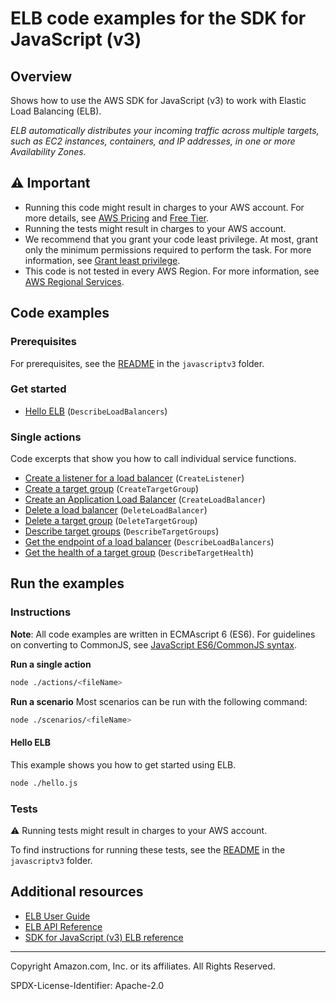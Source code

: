 <!--Generated by WRITEME on 2023-11-10 16:27:07.094206 (UTC)-->

# ELB code examples for the SDK for JavaScript (v3)

## Overview

Shows how to use the AWS SDK for JavaScript (v3) to work with Elastic Load Balancing (ELB).

<!--custom.overview.start-->
<!--custom.overview.end-->

_ELB automatically distributes your incoming traffic across multiple targets, such as EC2 instances, containers, and IP addresses, in one or more Availability Zones._

## ⚠ Important

- Running this code might result in charges to your AWS account. For more details, see [AWS Pricing](https://aws.amazon.com/pricing/?aws-products-pricing.sort-by=item.additionalFields.productNameLowercase&aws-products-pricing.sort-order=asc&awsf.Free%20Tier%20Type=*all&awsf.tech-category=*all) and [Free Tier](https://aws.amazon.com/free/?all-free-tier.sort-by=item.additionalFields.SortRank&all-free-tier.sort-order=asc&awsf.Free%20Tier%20Types=*all&awsf.Free%20Tier%20Categories=*all).
- Running the tests might result in charges to your AWS account.
- We recommend that you grant your code least privilege. At most, grant only the minimum permissions required to perform the task. For more information, see [Grant least privilege](https://docs.aws.amazon.com/IAM/latest/UserGuide/best-practices.html#grant-least-privilege).
- This code is not tested in every AWS Region. For more information, see [AWS Regional Services](https://aws.amazon.com/about-aws/global-infrastructure/regional-product-services).

<!--custom.important.start-->
<!--custom.important.end-->

## Code examples

### Prerequisites

For prerequisites, see the [README](../../README.md#Prerequisites) in the `javascriptv3` folder.

<!--custom.prerequisites.start-->
<!--custom.prerequisites.end-->

### Get started

- [Hello ELB](javascriptv3/example_code/elastic-load-balancing-v2/hello.js) (`DescribeLoadBalancers`)

### Single actions

Code excerpts that show you how to call individual service functions.

- [Create a listener for a load balancer](../cross-services/wkflw-resilient-service/steps-deploy.js#L459) (`CreateListener`)
- [Create a target group](../cross-services/wkflw-resilient-service/steps-deploy.js#L398) (`CreateTargetGroup`)
- [Create an Application Load Balancer](../cross-services/wkflw-resilient-service/steps-deploy.js#L431) (`CreateLoadBalancer`)
- [Delete a load balancer](../cross-services/wkflw-resilient-service/steps-destroy.js#L288) (`DeleteLoadBalancer`)
- [Delete a target group](../cross-services/wkflw-resilient-service/steps-destroy.js#L319) (`DeleteTargetGroup`)
- [Describe target groups](../cross-services/wkflw-resilient-service/steps-demo.js#L73) (`DescribeTargetGroups`)
- [Get the endpoint of a load balancer](javascriptv3/example_code/elastic-load-balancing-v2/hello.js) (`DescribeLoadBalancers`)
- [Get the health of a target group](../cross-services/wkflw-resilient-service/steps-demo.js#L82) (`DescribeTargetHealth`)

## Run the examples

### Instructions

**Note**: All code examples are written in ECMAscript 6 (ES6). For guidelines on converting to CommonJS, see
[JavaScript ES6/CommonJS syntax](https://docs.aws.amazon.com/sdk-for-javascript/v3/developer-guide/sdk-examples-javascript-syntax.html).

**Run a single action**

```bash
node ./actions/<fileName>
```

**Run a scenario**
Most scenarios can be run with the following command:

```bash
node ./scenarios/<fileName>
```

<!--custom.instructions.start-->
<!--custom.instructions.end-->

#### Hello ELB

This example shows you how to get started using ELB.

```bash
node ./hello.js
```

### Tests

⚠ Running tests might result in charges to your AWS account.

To find instructions for running these tests, see the [README](../../README.md#Tests)
in the `javascriptv3` folder.

<!--custom.tests.start-->
<!--custom.tests.end-->

## Additional resources

- [ELB User Guide](https://docs.aws.amazon.com/elasticloadbalancing/latest/userguide/what-is-load-balancing.html)
- [ELB API Reference](https://docs.aws.amazon.com/elasticloadbalancing/latest/APIReference/Welcome.html)
- [SDK for JavaScript (v3) ELB reference](https://docs.aws.amazon.com/AWSJavaScriptSDK/v3/latest/client/elastic-load-balancing-v2)

<!--custom.resources.start-->
<!--custom.resources.end-->

---

Copyright Amazon.com, Inc. or its affiliates. All Rights Reserved.

SPDX-License-Identifier: Apache-2.0
